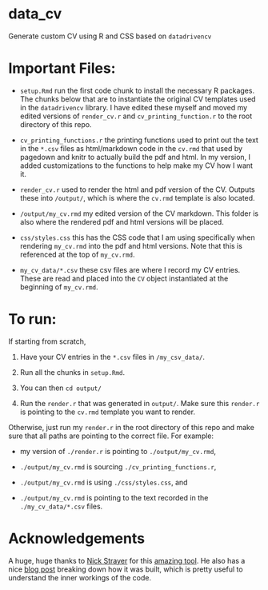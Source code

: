 # data_cv
Generate custom CV using R and CSS based on `datadrivencv`


# Important Files:

- `setup.Rmd` run the first code chunk to install the necessary R packages. The chunks below that are to instantiate the original CV templates used in the `datadrivencv` library. I have edited these myself and moved my edited versions of `render_cv.r` and `cv_printing_function.r` to the root directory of this repo.

- `cv_printing_functions.r` the printing functions used to print out the text in the `*.csv` files as html/markdown code in the `cv.rmd` that used by pagedown and knitr to actually build the pdf and html. In my version, I added customizations to the functions to help make my CV how I want it. 

- `render_cv.r` used to render the html and pdf version of the CV. Outputs these into `/output/`, which is where the `cv.rmd` template is also located.

- `/output/my_cv.rmd` my edited version of the CV markdown. This folder is also where the rendered pdf and html versions will be placed.

- `css/styles.css` this has the CSS code that I am using specifically when rendering `my_cv.rmd` into the pdf and html versions. Note that this is referenced at the top of `my_cv.rmd`.

- `my_cv_data/*.csv` these csv files are where I record my CV entries. These are read and placed into the `CV` object instantiated at the beginning of `my_cv.rmd`. 


# To run:

If starting from scratch,

1. Have your CV entries in the `*.csv` files in `/my_csv_data/`.

2. Run all the chunks in `setup.Rmd`.

3. You can then `cd output/`

4. Run the `render.r` that was generated in  `output/`. Make sure this `render.r` is pointing to the `cv.rmd` template you want to render.


Otherwise, just run my `render.r` in the root directory of this repo and make sure that all paths are pointing to the correct file. For example:

- my version of `./render.r` is pointing to `./output/my_cv.rmd`,

- `./output/my_cv.rmd` is sourcing `./cv_printing_functions.r`, 

- `./output/my_cv.rmd` is using `./css/styles.css`, and

- `./output/my_cv.rmd` is pointing to the text recorded in the `./my_cv_data/*.csv` files.


# Acknowledgements

A huge, huge thanks to [Nick Strayer](https://github.com/nstrayer) for this [amazing tool](http://nickstrayer.me/datadrivencv/). He also has a nice [blog post](https://livefreeordichotomize.com/2019/09/04/building_a_data_driven_cv_with_r/) breaking down how it was built, which is pretty useful to understand the inner workings of the code.
